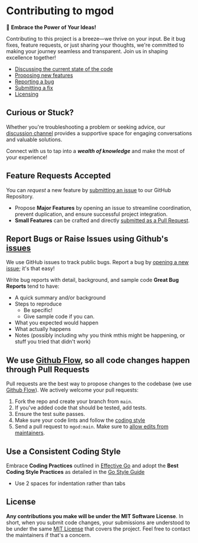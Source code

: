# Contributing to mgod

🚀 **Embrace the Power of Your Ideas!**

Contributing to this project is a breeze—we thrive on your input. Be it bug fixes, feature requests, or just sharing your thoughts, we're committed to making your journey seamless and transparent. Join us in shaping excellence together!

- [Discussing the current state of the code](#question)
- [Proposing new features](#feature)
- [Reporting a bug](#bug-issue)
- [Submitting a fix](#pr)
- [Licensing](#license)

<a id='question'></a>

## Curious or Stuck?

Whether you're troubleshooting a problem or seeking advice, our [discussion channel](https://github.com/Lyearn/mgod/discussions) provides a supportive space for engaging conversations and valuable solutions.

Connect with us to tap into a **_wealth of knowledge_** and make the most of your experience!

<a id="feature"></a>

## Feature Requests Accepted

You can _request_ a new feature by [submitting an issue](#bug-issue) to our GitHub Repository.

- Propose **Major Features** by opening an issue to streamline coordination, prevent duplication, and ensure successful project integration.
- **Small Features** can be crafted and directly [submitted as a Pull Request](#pr).

<a id='bug-issue'></a>

## Report Bugs or Raise Issues using Github's [issues](https://github.com/Lyearn/mgod/issues)

We use GitHub issues to track public bugs. Report a bug by [opening a new issue](#pr); it's that easy!

Write bug reports with detail, background, and sample code
**Great Bug Reports** tend to have:

- A quick summary and/or background
- Steps to reproduce
  - Be specific!
  - Give sample code if you can.
- What you expected would happen
- What actually happens
- Notes (possibly including why you think mthis might be happening, or stuff you tried that didn't work)

<a id='pr' a></a>

## We use [Github Flow](https://guides.github.com/introduction/flow/index.html), so all code changes happen through Pull Requests

Pull requests are the best way to propose changes to the codebase (we use [Github Flow](https://guides.github.com/introduction/flow/index.html)). We actively welcome your pull requests:

1. Fork the repo and create your branch from `main`.
2. If you've added code that should be tested, add tests.
3. Ensure the test suite passes.
4. Make sure your code lints and follow the [coding style](#rule)
5. Send a pull request to `mgod:main`. Make sure to [allow edits from maintainers][allow-maintainer-edits].

<a id='rule' ></a>

## Use a Consistent Coding Style

Embrace **Coding Practices** outlined in [Effective Go](https://go.dev/doc/effective_go) and adopt the **Best Coding Style Practices** as detailed in the [Go Style Guide](https://google.github.io/styleguide/go/best-practices.html)

- Use 2 spaces for indentation rather than tabs

<a id='license'></a>

## License

**Any contributions you make will be under the MIT Software License**. In short, when you submit code changes, your submissions are understood to be under the same [MIT License](http://choosealicense.com/licenses/mit/) that covers the project. Feel free to contact the maintainers if that's a concern.

[allow-maintainer-edits]: https://docs.github.com/en/github/collaborating-with-issues-and-pull-requests/allowing-changes-to-a-pull-request-branch-created-from-a-fork#enabling-repository-maintainer-permissions-on-existing-pull-requests

&nbsp;

